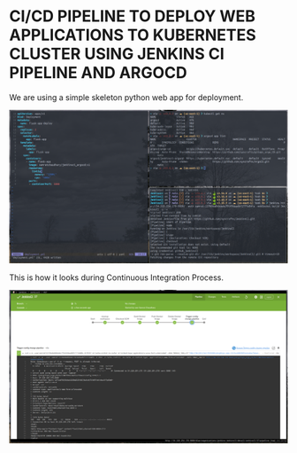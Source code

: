 # CI/CD PIPELINE TO DEPLOY WEB APPLICATIONS TO KUBERNETES CLUSTER USING JENKINS CI PIPELINE AND ARGOCD
We are using a simple skeleton python web app for deployment.

![](intro.png)

This is how it looks during Continuous Integration Process.

![](blueocean.png)
